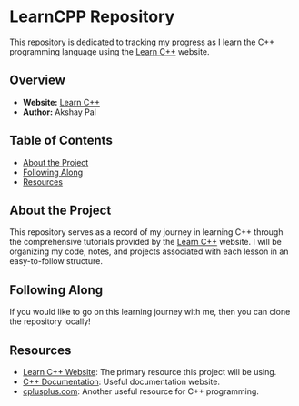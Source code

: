 # LearnCPP Repository

This repository is dedicated to tracking my progress as I learn the C++ programming language using the [Learn C++](https://www.learncpp.com/) website.

## Overview

- **Website:** [Learn C++](https://www.learncpp.com/)
- **Author:** Akshay Pal

## Table of Contents

- [About the Project](#about-the-project)
- [Following Along](#following-along)
- [Resources](#resources)

## About the Project

This repository serves as a record of my journey in learning C++ through the comprehensive tutorials provided by the [Learn C++](https://www.learncpp.com/) website. I will be organizing my code, notes, and projects associated with each lesson in an easy-to-follow structure.

## Following Along

If you would like to go on this learning journey with me, then you can clone the repository locally!

## Resources

- [Learn C++ Website](https://www.learncpp.com/): The primary resource this project will be using.
- [C++ Documentation](https://devdocs.io/cpp/): Useful documentation website.
- [cplusplus.com](https://cplusplus.com/): Another useful resource for C++ programming.
